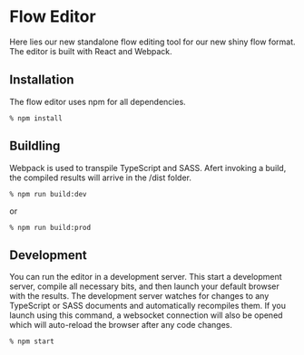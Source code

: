 # Flow Editor
Here lies our new standalone flow editing tool for our new shiny flow format. The editor is built with React and Webpack.

## Installation
The flow editor uses npm for all dependencies.
```
% npm install
```

## Buildling
Webpack is used to transpile TypeScript and SASS. Afert invoking a build, the compiled results will arrive in the /dist folder.
```
% npm run build:dev
```
or
```
% npm run build:prod
```

## Development
You can run the editor in a development server. This start a development server, compile all necessary bits, and then launch your default browser with the results. The development server watches for changes to any TypeScript or SASS documents and automatically recompiles them. If you launch using this command, a websocket connection will also be opened which will auto-reload the browser after any code changes.
```
% npm start
```
